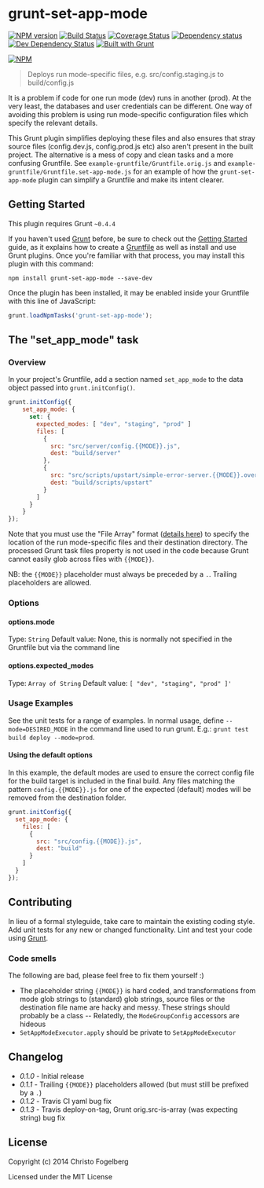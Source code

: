 # grunt-set-app-mode

[![NPM version](https://badge.fury.io/js/grunt-set-app-mode.svg)](http://badge.fury.io/js/grunt-set-app-mode)
[![Build Status](https://travis-ci.org/cfogelberg/grunt-set-app-mode.svg?branch=master)](https://travis-ci.org/cfogelberg/grunt-set-app-mode)
[![Coverage Status](https://coveralls.io/repos/cfogelberg/grunt-set-app-mode/badge.png)](https://coveralls.io/r/cfogelberg/grunt-set-app-mode)
[![Dependency status](https://david-dm.org/cfogelberg/grunt-set-app-mode/status.png)](https://david-dm.org/cfogelberg/grunt-set-app-mode#info=dependencies&view=table)
[![Dev Dependency Status](https://david-dm.org/cfogelberg/grunt-set-app-mode/dev-status.png)](https://david-dm.org/cfogelberg/grunt-set-app-mode#info=devDependencies&view=table)
[![Built with Grunt](https://cdn.gruntjs.com/builtwith.png)](http://gruntjs.com/)

[![NPM](https://nodei.co/npm/grunt-set-app-mode.png?downloads=true&stars=true)](https://nodei.co/npm/grunt-set-app-mode/)

> Deploys run mode-specific files, e.g. src/config.staging.js to build/config.js

It is a problem if code for one run mode (dev) runs in another (prod). At the very least, the databases and user credentials can be different. One way of avoiding this problem is using run mode-specific configuration files which specify the relevant details.

This Grunt plugin simplifies deploying these files and also ensures that stray source files (config.dev.js, config.prod.js etc) also aren't present in the built project. The alternative is a mess of copy and clean tasks and a more confusing Gruntfile. See `example-gruntfile/Gruntfile.orig.js` and `example-gruntfile/Gruntfile.set-app-mode.js` for an example of how the `grunt-set-app-mode` plugin can simplify a Gruntfile and make its intent clearer.


## Getting Started

This plugin requires Grunt `~0.4.4`

If you haven't used [Grunt](http://gruntjs.com/) before, be sure to check out the [Getting Started](http://gruntjs.com/getting-started) guide, as it explains how to create a [Gruntfile](http://gruntjs.com/sample-gruntfile) as well as install and use Grunt plugins. Once you're familiar with that process, you may install this plugin with this command:

```shell
npm install grunt-set-app-mode --save-dev
```

Once the plugin has been installed, it may be enabled inside your Gruntfile with this line of JavaScript:

```js
grunt.loadNpmTasks('grunt-set-app-mode');
```


## The "set_app_mode" task

### Overview
In your project's Gruntfile, add a section named `set_app_mode` to the data object passed into `grunt.initConfig()`.

```js
grunt.initConfig({
    set_app_mode: {
      set: {
        expected_modes: [ "dev", "staging", "prod" ]
        files: [
          {
            src: "src/server/config.{{MODE}}.js",
            dest: "build/server"
          },
          {
            src: "src/scripts/upstart/simple-error-server.{{MODE}}.override",
            dest: "build/scripts/upstart"
          }
        ]
      }
    }
});
```

Note that you must use the "File Array" format ([details here](http://gruntjs.com/configuring-tasks#files-array-format)) to specify the location of the run mode-specific files and their destination directory. The processed Grunt task files property is not used in the code because Grunt cannot easily glob across files with `{{MODE}}`.

NB: the `{{MODE}}` placeholder must always be preceded by a `.`. Trailing placeholders are allowed.

### Options

#### options.mode
Type: `String`
Default value: None, this is normally not specified in the Gruntfile but via the command line

#### options.expected_modes
Type: `Array of String`
Default value: `[ "dev", "staging", "prod" ]'`

### Usage Examples

See the unit tests for a range of examples. In normal usage, define `--mode=DESIRED_MODE` in the command line used to run grunt. E.g.: `grunt test build deploy --mode=prod`.

#### Using the default options

In this example, the default modes are used to ensure the correct config file for the build target is included in the final build. Any files matching the pattern `config.{{MODE}}.js` for one of the expected (default) modes will be removed from the destination folder.

```js
grunt.initConfig({
  set_app_mode: {
    files: [
      {
        src: "src/config.{{MODE}}.js",
        dest: "build"
      }
    ]
  }
});
```


## Contributing

In lieu of a formal styleguide, take care to maintain the existing coding style. Add unit tests for any new or changed functionality. Lint and test your code using [Grunt](http://gruntjs.com/).

### Code smells

The following are bad, please feel free to fix them yourself :)

- The placeholder string `{{MODE}}` is hard coded, and transformations from mode glob strings to (standard) glob strings, source files or the destination file name are hacky and messy. These strings should probably be a class
-- Relatedly, the `ModeGroupConfig` accessors are hideous
- `SetAppModeExecutor.apply` should be private to `SetAppModeExecutor`

## Changelog

- _0.1.0_ - Initial release
- _0.1.1_ - Trailing `{{MODE}}` placeholders allowed (but must still be prefixed by a `.`)
- _0.1.2_ - Travis CI yaml bug fix
- _0.1.3_ - Travis deploy-on-tag, Grunt orig.src-is-array (was expecting string) bug fix

## License

Copyright (c) 2014 Christo Fogelberg

Licensed under the MIT License
